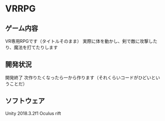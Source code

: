 # VRRPG
## ゲーム内容
VR専用RPGです（タイトルそのまま）
実際に体を動かし、剣で敵に攻撃したり、魔法を打てたりします

## 開発状況
開発終了
次作りたくなったら一から作ります（それくらいコードがひどいということだ）

## ソフトウェア
Unity 2018.3.2f1
Oculus rift
